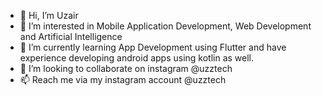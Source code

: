 - 👋 Hi, I’m Uzair
- 👀 I’m interested in Mobile Application Development, Web Development and Artificial Intelligence
- 🌱 I’m currently learning App Development using Flutter and have experience developing android apps using kotlin as well.
- 💞️ I’m looking to collaborate on instagram @uzztech
- 📫 Reach me via my instagram account @uzztech

<!---
uzzist/uzzist is a ✨ special ✨ repository because its `README.md` (this file) appears on your GitHub profile.
You can click the Preview link to take a look at your changes.
--->
